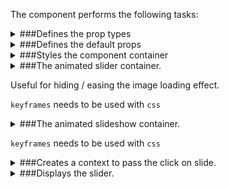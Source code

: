 The component performs the following tasks:

<details>
	<summary>###Defines the prop types

</summary>
* The active image

* The active image setter function

* Is the slideshow active?

* The reference to slides.

* The active menu item

</details>

<details>
	<summary>###Defines the default props

</summary>
</details>

<details>
	<summary>###Styles the component container

</summary>
</details>

<details>
	<summary>###The animated slider container.

Useful for hiding / easing the image loading effect.

`keyframes` needs to be used with `css`

</summary>
</details>

<details>
	<summary>###The animated slideshow container.

`keyframes` needs to be used with `css`

</summary>
</details>

<details>
	<summary>###Creates a context to pass the click on slide.

</summary>
</details>

<details>
	<summary>###Displays the slider.

</summary>
* Calculates the number of slides

* Checks if the first category is loaded.

If not, the slider will be hidden to avoid flicking

* Manages the click on a slide

Detecting end of scroll: https://stackoverflow.com/questions/19005348/how-to-check-if-the-scrollbar-has-reached-at-the-end-of-div

</details>

